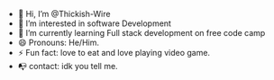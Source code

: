 - 👋 Hi, I’m @Thickish-Wire
- 👀 I’m interested in software Development
- 🌱 I’m currently learning Full stack development on free code camp
- 😄 Pronouns: He/Him.
- ⚡ Fun fact: love to eat and love playing video game.
- 📭 contact: idk you tell me.

<!---
Thickish-Wire/Thickish-Wire is a ✨ special ✨ repository because its `README.md` (this file) appears on your GitHub profile.
You can click the Preview link to take a look at your changes.
--->
